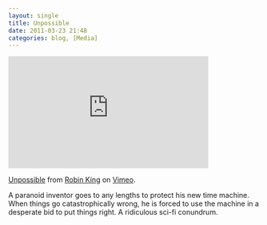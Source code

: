 ```yaml
---
layout: single
title: Unpossible
date: 2011-03-23 21:48
categories: blog, [Media]
---
```

<iframe src="http://player.vimeo.com/video/2725986" width="400" height="225" frameborder="0"></iframe><p><a href="http://vimeo.com/2725986">Unpossible</a> from <a href="http://vimeo.com/robinking">Robin King</a> on <a href="http://vimeo.com">Vimeo</a>.</p>

A paranoid inventor goes to any lengths to protect his new time machine. When things go catastrophically wrong, he is forced to use the machine in a desperate bid to put things right. A ridiculous sci-fi conundrum.

